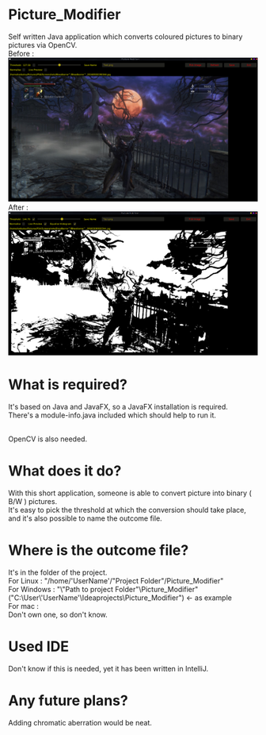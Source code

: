 # Picture_Modifier
Self written Java application which converts coloured pictures to binary pictures via OpenCV.
<br/>Before :
![Pic_Before](https://raw.githubusercontent.com/Nariwan/Picture_Modifier/main/Pic_Before.png)
<br/>After :
![Preview](https://raw.githubusercontent.com/Nariwan/Picture_Modifier/main/Preview.png)

# What is required?
It's based on Java and JavaFX, so a JavaFX installation is required.
<br/>There's a module-info.java included which should help to run it.

<br/>OpenCV is also needed.

# What does it do?
With this short application, someone is able to convert picture into binary ( B/W ) pictures.
<br/>It's easy to pick the threshold at which the conversion should take place, and it's also
possible to name the outcome file.

# Where is the outcome file?
It's in the folder of the project. 
<br/>For Linux : "/home/'UserName'/"Project Folder"/Picture_Modifier"
<br/>For Windows : "\\"Path to project Folder"\Picture_Modifier"
<br/>("C:\User\\'UserName'\Ideaprojects\Picture_Modifier") <- as example
<br/>For mac :
<br/>Don't own one, so don't know.

# Used IDE
  Don't know if this is needed, yet it has been written in IntelliJ.
  
# Any future plans?
  Adding chromatic aberration would be neat.
  <br/> 
